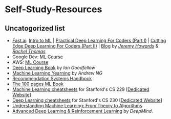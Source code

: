 # Self-Study-Resources

<!--
    <details><summary>Heading2.1</summary>
    <ul>
    
    <details><summary>Books</summary>
    <ul>
        <li>Item1</li>
	<li>Item2</li>
	<li>Item3</li>
    </ul>
    </details>

    <details><summary>Courses and Youtube Playlists</summary>
    <ul>
        <li>Item1</li>
	<li>Item2</li>
	<li>Item3</li>
    </ul>
    </details>
    
    <details><summary>Talks and Videos</summary>
    <ul>
        <li>Item1</li>
	<li>Item2</li>
	<li>Item3</li>
    </ul>
    </details>
    
    <details><summary>Papers</summary>
    <ul>
        <li>Item1</li>
	<li>Item2</li>
	<li>Item3</li>
    </ul>
    </details>

    <details><summary>Interesting: Websites, Blogs, and Reads</summary>
    <ul>
        <li>Item1</li>
	<li>Item2</li>
	<li>Item3</li>
    </ul>
    </details>		

    <details><summary>Notebooks</summary>
    <ul>
        <li>Item1</li>
	<li>Item2</li>
	<li>Item3</li>
    </ul>
    </details>		
    </ul>
</details> 
-->
## Uncatogorized list
<ul>
<li><a href="https://www.fast.ai/">Fast.ai</a>: <a href="https://course.fast.ai/ml">Intro to ML</a> | <a href="https://course.fast.ai/">Practical Deep Learning For Coders (Part I)</a> | <a href="https://course.fast.ai/part2.html"> Cutting Edge Deep Learning For Coders (Part II)</a> | <a href="https://www.fast.ai/topics/">Blog</a> by <a href="https://twitter.com/jeremyphoward?lang=en"><i>Jeremy Howards</i></a> & <a href="https://twitter.com/math_rachel?lang=en"><i>Rachel Thomas</i></a></li>
<li>Google Dev: <a href="https://developers.google.com/machine-learning/crash-course/">ML Course</a></li>
<li>AWS: <a href="https://aws.amazon.com/training/course-descriptions/machine-learning/">ML Course</a></li>
<li><a href="www.deeplearningbook.org">Deep Learning Book</a> by <i>Ian Goodfellow</i></li>
<li><a href="https://www.deeplearning.ai/machine-learning-yearning/">Machine Learning Yearning</a> by <i>Andrew NG</i></li>
<li><a href="http://www.cs.ubbcluj.ro/~gabis/DocDiplome/SistemeDeRecomandare/Recommender_systems_handbook.pdf">Recommendation Systems Handbook</a></li>
<li><a href="http://themlbook.com/wiki/doku.php">The 100 pages ML Book</a></li>
<li><a href="https://github.com/afshinea/stanford-cs-229-machine-learning">Machine Learning cheatsheets</a> for Stanford's CS 229 [<a href="https://stanford.edu/~shervine/teaching/cs-229.html">Dedicated Website</a>]</li>
<li><a href="https://github.com/afshinea/stanford-cs-230-deep-learning">Deep Learning cheatsheets</a> for Stanford's CS 230 [<a href="https://stanford.edu/~shervine/teaching/cs-230.html">Dedicated Website</a>]</li>
<li><a href="http://www.cs.huji.ac.il/~shais/UnderstandingMachineLearning/understanding-machine-learning-theory-algorithms.pdf">Understanding Machine Learning: From Theory to Algorithms</a></li>
<li><a href="https://www.youtube.com/playlist?list=PLqYmG7hTraZDNJre23vqCGIVpfZ_K2RZs">Advanced Deep Learning & Reinforcement Learning</a> by <i>DeepMind</i>.</li>
</ul>